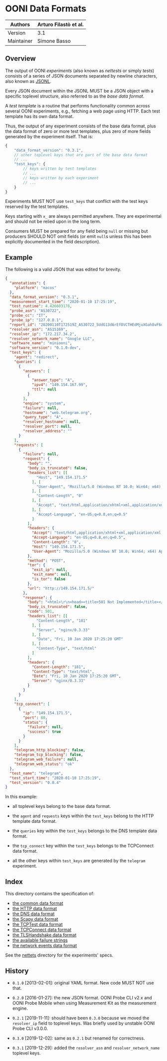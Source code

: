 # OONI Data Formats

| Authors    | Arturo Filastò et al. |
|------------|-----------------------|
| Version    | 3.1                   |
| Maintainer | Simone Basso          |

## Overview

The output of OONI _experiments_ (also known as _nettests_ or simply _tests_)
consists of a series of JSON documents separated by newline characters, also known
as [JSONL](http://jsonlines.org/).

Every JSON document within the JSONL MUST be a JSON object with a specific
toplevel structure, also referred to as the _base data format_.

A _test template_ is a routine that performs functionality common across
several OONI experiments, e.g., fetching a web page using HTTP. Each test
template has its own data format.

Thus, the output of any experiment consists of the base data format, plus
the data format of zero or more test templates, plus zero of more fields
generated by the experiment itself. That is:

```JavaScript
{
    "data_format_version": "0.3.1",
    // other toplevel keys that are part of the base data format
    // ...
    "test_keys": {
        // keys written by test templates
        // ...
        // keys written by each experiment
        // ...
    }
}
```

Experiments MUST NOT use `test_keys` that conflict with the test keys
reserved by the test templates.

Keys starting with `x_` are always permitted anywhere. They are
experimental and should not be relied upon in the long term.

Consumers MUST be prepared for any field being `null` or missing but
producers SHOULD NOT omit fields (or emit `null`s unless this has been
explicitly documented in the field description).

## Example

The following is a valid JSON that was edited for brevity.

```JSON
{
  "annotations": {
    "platform": "macos"
  },
  "data_format_version": "0.3.1",
  "measurement_start_time": "2020-01-10 17:25:19",
  "test_runtime": 4.426603178,
  "probe_asn": "AS30722",
  "probe_cc": "IT",
  "probe_ip": "127.0.0.1",
  "report_id": "20200110T172519Z_AS30722_5UdG13d6rEfOVCTHEdMjuXGah8vF6dpShA0jditnrHCmH10o1K",
  "resolver_asn": "AS15169",
  "resolver_ip": "172.217.34.2",
  "resolver_network_name": "Google LLC",
  "software_name": "miniooni",
  "software_version": "0.1.0-dev",
  "test_keys": {
    "agent": "redirect",
    "queries": [
      {
        "answers": [
          {
            "answer_type": "A",
            "ipv4": "149.154.167.99",
            "ttl": null
          }
        ],
        "engine": "system",
        "failure": null,
        "hostname": "web.telegram.org",
        "query_type": "A",
        "resolver_hostname": null,
        "resolver_port": null,
        "resolver_address": ""
      }
    ],
    "requests": [
      {
        "failure": null,
        "request": {
          "body": "",
          "body_is_truncated": false,
          "headers_list": [[
              "Host", "149.154.171.5"
            ], [
              "User-Agent", "Mozilla/5.0 (Windows NT 10.0; Win64; x64) AppleWebKit/537.36 (KHTML, like Gecko) Chrome/74.0.3729.169 Safari/537.36"
            ], [
              "Content-Length", "0"
            ], [
              "Accept", "text/html,application/xhtml+xml,application/xml;q=0.9,*/*;q=0.8"
            ], [
              "Accept-Language", "en-US;q=0.8,en;q=0.5"
            ]
          ],
          "headers": {
            "Accept": "text/html,application/xhtml+xml,application/xml;q=0.9,*/*;q=0.8",
            "Accept-Language": "en-US;q=0.8,en;q=0.5",
            "Content-Length": "0",
            "Host": "149.154.171.5",
            "User-Agent": "Mozilla/5.0 (Windows NT 10.0; Win64; x64) AppleWebKit/537.36 (KHTML, like Gecko) Chrome/74.0.3729.169 Safari/537.36"
          },
          "method": "POST",
          "tor": {
            "exit_ip": null,
            "exit_name": null,
            "is_tor": false
          },
          "url": "http://149.154.171.5/"
        },
        "response": {
          "body": "<html>\r\n<head><title>501 Not Implemented</title></head>\r\n<body bgcolor=\"white\">\r\n<center><h1>501 Not Implemented</h1></center>\r\n<hr><center>nginx/0.3.33</center>\r\n</body>\r\n</html>\r\n",
          "body_is_truncated": false,
          "code": 501,
          "headers_list": [[
              "Content-Length", "181"
            ], [
              "Server", "nginx/0.3.33"
            ], [
              "Date", "Fri, 10 Jan 2020 17:25:20 GMT"
            ], [
              "Content-Type", "text/html"
            ]
          ],
          "headers": {
            "Content-Length": "181",
            "Content-Type": "text/html",
            "Date": "Fri, 10 Jan 2020 17:25:20 GMT",
            "Server": "nginx/0.3.33"
          }
        }
      }
    ],
    "tcp_connect": [
      {
        "ip": "149.154.171.5",
        "port": 80,
        "status": {
          "failure": null,
          "success": true
        }
      }
    ],
    "telegram_http_blocking": false,
    "telegram_tcp_blocking": false,
    "telegram_web_failure": null,
    "telegram_web_status": "ok"
  },
  "test_name": "telegram",
  "test_start_time": "2020-01-10 17:25:19",
  "test_version": "0.0.4"
}
```

In this example:

- all toplevel keys belong to the base data format.

- the `agent` and `requests` keys within the `test_keys`
belong to the HTTP template data format.

- the `queries` key within the `test_keys` belongs to
the DNS template data format.

- the `tcp_connect` key within the `test_keys` belongs
to the TCPConnect data format.

- all the other keys within `test_keys` are generated
by the `telegram` experiment.

## Index

This directory contains the specification of:

- [the common data format](df-000-base.md)
- [the HTTP data format](df-001-httpt.md)
- [the DNS data format](df-002-dnst.md)
- [the Scapy data format](df-003-scapy.md)
- [the TCPTest data format](df-004-tcpt.md)
- [the TCPConnect data format](df-005-tcpconnect.md)
- [the TLSHandshake data format](df-006-tlshandshake.md)
- [the available failure strings](df-007-errors.md)
- [the network events data format](df-008-netevents.md)

See the [nettets](../nettests) directory for the experiments' specs.

## History

- `0.1.0` [2013-02-01]: original YAML format. New code MUST NOT use that.

- `0.2.0` [2016-01-27]: the new JSON format. OONI Probe CLI v2.x and OONI
Probe Mobile when using Measurement Kit as the measurement engine.

- `0.2.1` [2019-11-11]: should have been `0.3.0` because we moved the
`resolver_ip` field to toplevel keys. Was briefly used by unstable OONI
Probe CLI v3.0.0.

- `0.3.0` [2019-12-02]: same as `0.2.1` but renamed for correctness.

- `0.3.1` [2019-12-29]: added the `resolver_asn` and
`resolver_network_name` toplevel keys.

